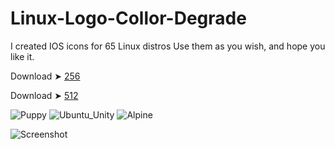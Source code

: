 # Linux-Logo-Collor-Degrade

I created IOS icons for 65 Linux distros
Use them as you wish, and hope you like it.

Download ➤ [256](https://minhaskamal.github.io/DownGit/#/home?url=https://github.com/chris1111/Linux-Logo-Collor-Degrade/tree/main/256)

Download ➤ [512](https://minhaskamal.github.io/DownGit/#/home?url=https://github.com/chris1111/Linux-Logo-Collor-Degrade/tree/main/512)

![Puppy](https://github.com/chris1111/Linux-Logo-Collor-Degrade/assets/6248794/2ac7432f-e2a0-41ff-8d12-12ac455b14f7) ![Ubuntu_Unity](https://github.com/chris1111/Linux-Logo-Collor-Degrade/assets/6248794/c3665a31-9bca-4fb6-a804-bca8846524d4) ![Alpine](https://github.com/chris1111/Linux-Logo-Collor-Degrade/assets/6248794/ba3bf763-b698-4b45-b408-d41fb6b0a749)


![Screenshot](https://github.com/chris1111/Linux-Logo-Collor-Degrade/assets/6248794/f4374e76-c816-41e3-bca6-c2914f923f00)
